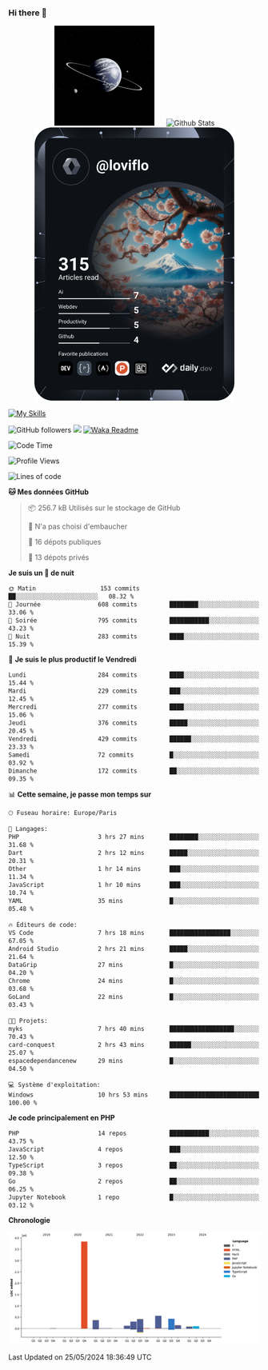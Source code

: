 ### Hi there 👋

<p align="center">
  <img src="https://github.com/Loviflo/Loviflo/blob/main/img/portrait.jpg" alt="Loviflo" height="200" style="margin-right: 20px"/>
  <img src="https://github-readme-stats.vercel.app/api?username=Loviflo&show_icons=true&theme=graywhite" alt="Github Stats" />
  <a href="https://app.daily.dev/loviflo"><img src="https://github.com/loviflo/loviflo/blob/main/devcard.svg" width="400" alt="Loviflo's Dev Card"/></a>
</p>

[![My Skills](https://skillicons.dev/icons?i=php,laravel,symfony,dotnet,cs,nodejs,mysql,postgres,js,ts,html,css,sass,angular,react,electron,docker,webpack,vscode,figma,git,github,gitlab,nginx,postman&perline=5)](https://skillicons.dev)

![GitHub followers](https://img.shields.io/github/followers/Loviflo?label=Follow&style=social)
![](https://visitor-badge.glitch.me/badge?page_id=Loviflo.Loviflo)
[![Waka Readme](https://github.com/Loviflo/Loviflo/actions/workflows/update-stats.yml/badge.svg)](https://github.com/Loviflo/Loviflo/actions/workflows/update-stats.yml)

<!--START_SECTION:waka-->
![Code Time](http://img.shields.io/badge/Code%20Time-2%2C107%20hrs%2036%20mins-blue)

![Profile Views](http://img.shields.io/badge/Vues%20du%20profil-1-blue)

![Lines of code](https://img.shields.io/badge/Depuis%20Hello%20World%2C%20j%27ai%20%C3%A9crit-6.4%20million%20Lignes%20de%20code-blue)

**🐱 Mes données GitHub** 

> 📦 256.7 kB Utilisés sur le stockage de GitHub 
 > 
> 🚫 N'a pas choisi d'embaucher
 > 
> 📜 16 dépots publiques 
 > 
> 🔑 13 dépots privés 
 > 
**Je suis un 🦉 de nuit** 

```text
🌞 Matin                  153 commits         ██░░░░░░░░░░░░░░░░░░░░░░░   08.32 % 
🌆 Journée                608 commits         ████████░░░░░░░░░░░░░░░░░   33.06 % 
🌃 Soirée                 795 commits         ███████████░░░░░░░░░░░░░░   43.23 % 
🌙 Nuit                   283 commits         ████░░░░░░░░░░░░░░░░░░░░░   15.39 % 
```
📅 **Je suis le plus productif le Vendredi** 

```text
Lundi                    284 commits         ████░░░░░░░░░░░░░░░░░░░░░   15.44 % 
Mardi                    229 commits         ███░░░░░░░░░░░░░░░░░░░░░░   12.45 % 
Mercredi                 277 commits         ████░░░░░░░░░░░░░░░░░░░░░   15.06 % 
Jeudi                    376 commits         █████░░░░░░░░░░░░░░░░░░░░   20.45 % 
Vendredi                 429 commits         ██████░░░░░░░░░░░░░░░░░░░   23.33 % 
Samedi                   72 commits          █░░░░░░░░░░░░░░░░░░░░░░░░   03.92 % 
Dimanche                 172 commits         ██░░░░░░░░░░░░░░░░░░░░░░░   09.35 % 
```


📊 **Cette semaine, je passe mon temps sur** 

```text
🕑︎ Fuseau horaire: Europe/Paris

💬 Langages: 
PHP                      3 hrs 27 mins       ████████░░░░░░░░░░░░░░░░░   31.68 % 
Dart                     2 hrs 12 mins       █████░░░░░░░░░░░░░░░░░░░░   20.31 % 
Other                    1 hr 14 mins        ███░░░░░░░░░░░░░░░░░░░░░░   11.34 % 
JavaScript               1 hr 10 mins        ███░░░░░░░░░░░░░░░░░░░░░░   10.74 % 
YAML                     35 mins             █░░░░░░░░░░░░░░░░░░░░░░░░   05.48 % 

🔥 Éditeurs de code: 
VS Code                  7 hrs 18 mins       █████████████████░░░░░░░░   67.05 % 
Android Studio           2 hrs 21 mins       █████░░░░░░░░░░░░░░░░░░░░   21.64 % 
DataGrip                 27 mins             █░░░░░░░░░░░░░░░░░░░░░░░░   04.20 % 
Chrome                   24 mins             █░░░░░░░░░░░░░░░░░░░░░░░░   03.68 % 
GoLand                   22 mins             █░░░░░░░░░░░░░░░░░░░░░░░░   03.43 % 

🐱‍💻 Projets: 
myks                     7 hrs 40 mins       ██████████████████░░░░░░░   70.43 % 
card-conquest            2 hrs 43 mins       ██████░░░░░░░░░░░░░░░░░░░   25.07 % 
espacedependancenew      29 mins             █░░░░░░░░░░░░░░░░░░░░░░░░   04.50 % 

💻 Système d'exploitation: 
Windows                  10 hrs 53 mins      █████████████████████████   100.00 % 
```

**Je code principalement en PHP** 

```text
PHP                      14 repos            ███████████░░░░░░░░░░░░░░   43.75 % 
JavaScript               4 repos             ███░░░░░░░░░░░░░░░░░░░░░░   12.50 % 
TypeScript               3 repos             ██░░░░░░░░░░░░░░░░░░░░░░░   09.38 % 
Go                       2 repos             ██░░░░░░░░░░░░░░░░░░░░░░░   06.25 % 
Jupyter Notebook         1 repo              █░░░░░░░░░░░░░░░░░░░░░░░░   03.12 % 
```



**Chronologie**

![Lines of Code chart](https://raw.githubusercontent.com/Loviflo/Loviflo/main/assets/bar_graph.png)


 Last Updated on 25/05/2024 18:36:49 UTC
<!--END_SECTION:waka-->

